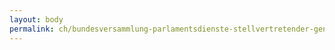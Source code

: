 ```yaml
---
layout: body
permalink: ch/bundesversammlung-parlamentsdienste-stellvertretender-generalsekretaer-internationale-beziehungen-und-sprachen-aussenpolitische-kommissionen-apk/
---
```


